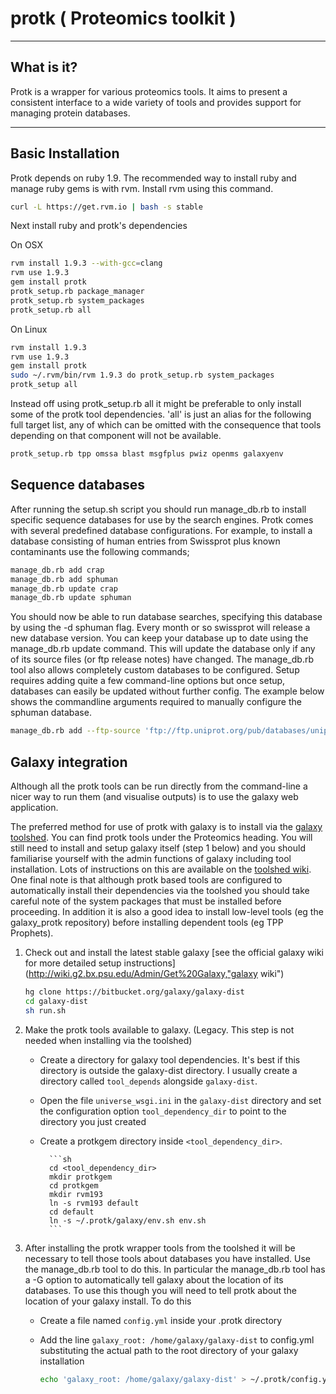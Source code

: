 # protk ( Proteomics toolkit )


***
## What is it?

Protk is a wrapper for various proteomics tools. It aims to present a consistent interface to a wide variety of tools and provides support for managing protein databases. 

***



## Basic Installation
 
Protk depends on ruby 1.9.  The recommended way to install ruby and manage ruby gems is with rvm. Install rvm using this command.
    
```sh
curl -L https://get.rvm.io | bash -s stable
```

Next install ruby and protk's dependencies

On OSX

```sh
rvm install 1.9.3 --with-gcc=clang
rvm use 1.9.3
gem install protk
protk_setup.rb package_manager
protk_setup.rb system_packages
protk_setup.rb all
```
On Linux

```sh    
rvm install 1.9.3
rvm use 1.9.3
gem install protk
sudo ~/.rvm/bin/rvm 1.9.3 do protk_setup.rb system_packages
protk_setup all
```

Instead off using protk_setup.rb all it might be preferable to only install some of the protk tool dependencies.  'all' is just an alias for the following full target list, any of which can be omitted with the consequence that tools depending on that component will not be available.  

```sh
protk_setup.rb tpp omssa blast msgfplus pwiz openms galaxyenv
```

## Sequence databases

After running the setup.sh script you should run manage_db.rb to install specific sequence databases for use by the search engines. Protk comes with several predefined database configurations. For example, to install a database consisting of human entries from Swissprot plus known contaminants use the following commands;

```sh
manage_db.rb add crap
manage_db.rb add sphuman
manage_db.rb update crap
manage_db.rb update sphuman
```

You should now be able to run database searches, specifying this database by using the -d sphuman flag.  Every month or so swissprot will release a new database version. You can keep your database up to date using the manage_db.rb update command. This will update the database only if any of its source files (or ftp release notes) have changed. The manage_db.rb tool also allows completely custom databases to be configured. Setup requires adding quite a few command-line options but once setup, databases can easily be updated without further config. The example below shows the commandline arguments required to manually configure the sphuman database.

```sh
manage_db.rb add --ftp-source 'ftp://ftp.uniprot.org/pub/databases/uniprot/current_release/knowledgebase/complete/uniprot_sprot.fasta.gz ftp://ftp.uniprot.org/pub/databases/uniprot/current_release/knowledgebase/complete/reldate.txt' --include-filters '/OS=Homo\ssapiens/' --id-regex 'sp\|.*\|(.*?)\s' --add-decoys --make-blast-index --archive-old sphuman
```

## Galaxy integration

Although all the protk tools can be run directly from the command-line a nicer way to run them (and visualise outputs) is to use the galaxy web application.

The preferred method for use of protk with galaxy is to install via the [galaxy toolshed](http://toolshed.g2.bx.psu.edu).  You can find protk tools under the Proteomics heading.  You will still need to install and setup galaxy itself (step 1 below) and you should familiarise yourself with the admin functions of galaxy including tool installation.  Lots of instructions on this are available on the [toolshed wiki](http://wiki.galaxyproject.org/Tool%20Shed).  One final note is that although protk based tools are configured to automatically install their dependencies via the toolshed you should take careful note of the system packages that must be installed before proceeding.  In addition it is also a good idea to install low-level tools (eg the galaxy_protk repository) before installing dependent tools (eg TPP Prophets).

1. Check out and install the latest stable galaxy [see the official galaxy wiki for more detailed setup instructions](http://wiki.g2.bx.psu.edu/Admin/Get%20Galaxy,"galaxy wiki")

    ```sh
    hg clone https://bitbucket.org/galaxy/galaxy-dist 
    cd galaxy-dist
    sh run.sh
    ```


2. Make the protk tools available to galaxy. (Legacy. This step is not needed when installing via the toolshed)

    - Create a directory for galaxy tool dependencies. It's best if this directory is outside the galaxy-dist directory. I usually create a directory called `tool_depends` alongside `galaxy-dist`.
    - Open the file `universe_wsgi.ini` in the `galaxy-dist` directory and set the configuration option `tool_dependency_dir` to point to the directory you just created
    - Create a protkgem directory inside `<tool_dependency_dir>`. 

            ```sh
            cd <tool_dependency_dir>
            mkdir protkgem
			cd protkgem
            mkdir rvm193
            ln -s rvm193 default
            cd default
            ln -s ~/.protk/galaxy/env.sh env.sh
            ```

3. After installing the protk wrapper tools from the toolshed it will be necessary to tell those tools about databases you have installed. Use the manage_db.rb tool to do this.  In particular the manage_db.rb tool has a -G option to automatically tell galaxy about the location of its databases.  To use this though you will need to tell protk about the location of your galaxy install.  To do this
    - Create a file named `config.yml` inside your .protk directory
    - Add the line `galaxy_root: /home/galaxy/galaxy-dist` to config.yml substituting the actual path to the root directory of your galaxy installation

        ```sh 
        echo 'galaxy_root: /home/galaxy/galaxy-dist' > ~/.protk/config.yml
        ```


